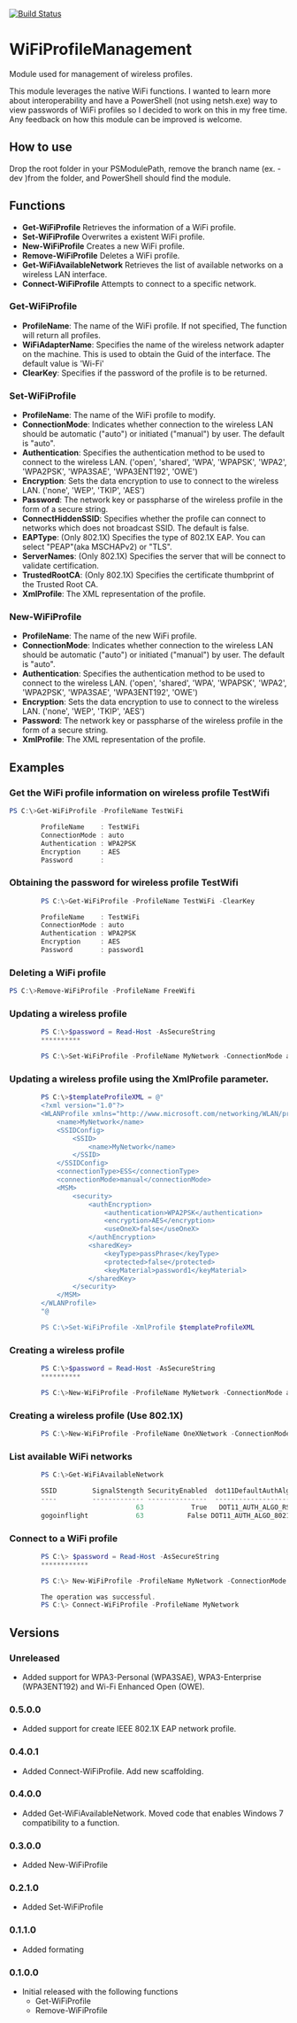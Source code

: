 [![Build Status](https://ci.appveyor.com/api/projects/status/github/jcwalker/wifiprofilemanagement?branch=master&svg=true)](https://ci.appveyor.com/project/jcwalker/wifiprofilemanagement/branch/master)

# WiFiProfileManagement
Module used for management of wireless profiles.

This module leverages the native WiFi functions.  I wanted to learn more about interoperability and have a PowerShell (not using netsh.exe) way to view passwords of WiFi profiles so I decided to work
on this in my free time.  Any feedback on how this module can be improved is welcome.

## How to use 
Drop the root folder in your PSModulePath, remove the branch name (ex. -dev )from the folder, and PowerShell should find the module.

## Functions
* **Get-WiFiProfile** Retrieves the information of a WiFi profile.
* **Set-WiFiProfile** Overwrites a existent WiFi profile.
* **New-WiFiProfile** Creates a new WiFi profile.
* **Remove-WiFiProfile** Deletes a WiFi profile.
* **Get-WiFiAvailableNetwork** Retrieves the list of available networks on a wireless LAN interface.
* **Connect-WiFiProfile** Attempts to connect to a specific network.

### Get-WiFiProfile
* **ProfileName**: The name of the WiFi profile. If not specified, The function will return all profiles.
* **WiFiAdapterName**: Specifies the name of the wireless network adapter on the machine. This is used to obtain the Guid of the interface. The default value is 'Wi-Fi'
* **ClearKey**: Specifies if the password of the profile is to be returned.

### Set-WiFiProfile
* **ProfileName**: The name of the WiFi profile to modify.
* **ConnectionMode**: Indicates whether connection to the wireless LAN should be automatic ("auto") or initiated ("manual") by user. The default is "auto".
* **Authentication**: Specifies the authentication method to be used to connect to the wireless LAN. ('open', 'shared', 'WPA', 'WPAPSK', 'WPA2', 'WPA2PSK', 'WPA3SAE', 'WPA3ENT192', 'OWE')
* **Encryption**: Sets the data encryption to use to connect to the wireless LAN. ('none', 'WEP', 'TKIP', 'AES')
* **Password**: The network key or passpharse of the wireless profile in the form of a secure string.
* **ConnectHiddenSSID**: Specifies whether the profile can connect to networks which does not broadcast SSID. The default is false.
* **EAPType**: (Only 802.1X) Specifies the type of 802.1X EAP. You can select "PEAP"(aka MSCHAPv2) or "TLS".
* **ServerNames**: (Only 802.1X) Specifies the server that will be connect to validate certification.
* **TrustedRootCA**: (Only 802.1X) Specifies the certificate thumbprint of the Trusted Root CA.
* **XmlProfile**: The XML representation of the profile.

### New-WiFiProfile
* **ProfileName**: The name of the new WiFi profile.
* **ConnectionMode**: Indicates whether connection to the wireless LAN should be automatic ("auto") or initiated ("manual") by user. The default is "auto".
* **Authentication**: Specifies the authentication method to be used to connect to the wireless LAN. ('open', 'shared', 'WPA', 'WPAPSK', 'WPA2', 'WPA2PSK', 'WPA3SAE', 'WPA3ENT192', 'OWE')
* **Encryption**: Sets the data encryption to use to connect to the wireless LAN. ('none', 'WEP', 'TKIP', 'AES')
* **Password**: The network key or passpharse of the wireless profile in the form of a secure string.
* **XmlProfile**: The XML representation of the profile. 

## Examples

### Get the WiFi profile information on wireless profile TestWifi
```PowerShell
PS C:\>Get-WiFiProfile -ProfileName TestWiFi

        ProfileName    : TestWiFi
        ConnectionMode : auto
        Authentication : WPA2PSK
        Encryption     : AES
        Password       :
```

### Obtaining the password for wireless profile TestWifi
```PowerShell
        PS C:\>Get-WiFiProfile -ProfileName TestWiFi -ClearKey

        ProfileName    : TestWiFi
        ConnectionMode : auto
        Authentication : WPA2PSK
        Encryption     : AES
        Password       : password1
```

### Deleting a WiFi profile
```PowerShell
PS C:\>Remove-WiFiProfile -ProfileName FreeWifi
```

### Updating a wireless profile
```PowerShell
        PS C:\>$password = Read-Host -AsSecureString
        **********

        PS C:\>Set-WiFiProfile -ProfileName MyNetwork -ConnectionMode auto -Authentication WPA2PSK -Encryption AES -Password $password
```

### Updating a wireless profile using the XmlProfile parameter.
```PowerShell
        PS C:\>$templateProfileXML = @"
        <?xml version="1.0"?>
        <WLANProfile xmlns="http://www.microsoft.com/networking/WLAN/profile/v1">
            <name>MyNetwork</name>
            <SSIDConfig>
                <SSID>
                    <name>MyNetwork</name>
                </SSID>
            </SSIDConfig>
            <connectionType>ESS</connectionType>
            <connectionMode>manual</connectionMode>
            <MSM>
                <security>
                    <authEncryption>
                        <authentication>WPA2PSK</authentication>
                        <encryption>AES</encryption>
                        <useOneX>false</useOneX>
                    </authEncryption>
                    <sharedKey>
                        <keyType>passPhrase</keyType>
                        <protected>false</protected>
                        <keyMaterial>password1</keyMaterial>
                    </sharedKey>
                </security>
            </MSM>
        </WLANProfile>
        "@

        PS C:\>Set-WiFiProfile -XmlProfile $templateProfileXML
```

### Creating a wireless profile
```PowerShell
        PS C:\>$password = Read-Host -AsSecureString
        **********

        PS C:\>New-WiFiProfile -ProfileName MyNetwork -ConnectionMode auto -Authentication WPA2PSK -Encryption AES -Password $password
```

### Creating a wireless profile (Use 802.1X)
```PowerShell
        PS C:\>New-WiFiProfile -ProfileName OneXNetwork -ConnectionMode auto -Authentication WPA2 -Encryption AES -EAPType PEAP -TrustedRootCA '041101cca5b336a9c6e50d173489f5929e1b4b00'
```

### List available WiFi networks
```PowerShell
        PS C:\>Get-WiFiAvailableNetwork

        SSID         SignalStength SecurityEnabled  dot11DefaultAuthAlgorithm dot11DefaultCipherAlgorithm
        ----         ------------- ---------------  ------------------------- ---------------------------
                                63            True   DOT11_AUTH_ALGO_RSNA_PSK      DOT11_CIPHER_ALGO_CCMP
        gogoinflight            63           False DOT11_AUTH_ALGO_80211_OPEN      DOT11_CIPHER_ALGO_NONE
```

### Connect to a WiFi profile
```PowerShell
        PS C:\> $password = Read-Host -AsSecureString
        ************

        PS C:\> New-WiFiProfile -ProfileName MyNetwork -ConnectionMode auto -Authentication WPA2PSK -Encryption AES -Password $password

        The operation was successful.
        PS C:\> Connect-WiFiProfile -ProfileName MyNetwork
```

## Versions

### Unreleased
*   Added support for WPA3-Personal (WPA3SAE), WPA3-Enterprise (WPA3ENT192) and Wi-Fi Enhanced Open (OWE).

### 0.5.0.0
*   Added support for create IEEE 802.1X EAP network profile.

### 0.4.0.1
*   Added Connect-WiFiProfile.  Add new scaffolding.

### 0.4.0.0
*    Added Get-WiFiAvailableNetwork.  Moved code that enables Windows 7 compatibility to a function.

### 0.3.0.0
*    Added New-WiFiProfile

### 0.2.1.0
*    Added Set-WiFiProfile

### 0.1.1.0
*    Added formating

### 0.1.0.0
*    Initial released with the following functions
     * Get-WiFiProfile
     * Remove-WiFiProfile
